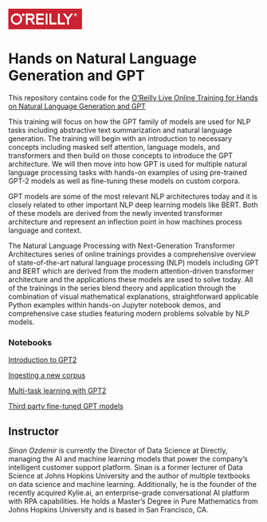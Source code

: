 ![oreilly-logo](images/oreilly.png)

# Hands on Natural Language Generation and GPT


This repository contains code for the [O'Reilly Live Online Training for Hands on Natural Language Generation and GPT](https://www.oreilly.com/live-events/hands-on-natural-language-generation-and-gpt/0636920061438/0636920061437/)

This training will focus on how the GPT family of models are used for NLP tasks including abstractive text summarization and natural language generation. The training will begin with an introduction to necessary concepts including masked self attention, language models, and transformers and then build on those concepts to introduce the GPT architecture. We will then move into how GPT is used for multiple natural language processing tasks with hands-on examples of using pre-trained GPT-2 models as well as fine-tuning these models on custom corpora.

GPT models are some of the most relevant NLP architectures today and it is closely related to other important NLP deep learning models like BERT. Both of these models are derived from the newly invented transformer architecture and represent an inflection point in how machines process language and context.

The Natural Language Processing with Next-Generation Transformer Architectures series of online trainings provides a comprehensive overview of state-of-the-art natural language processing (NLP) models including GPT and BERT which are derived from the modern attention-driven transformer architecture and the applications these models are used to solve today. All of the trainings in the series blend theory and application through the combination of visual mathematical explanations, straightforward applicable Python examples within hands-on Jupyter notebook demos, and comprehensive case studies featuring modern problems solvable by NLP models.

### Notebooks

[Introduction to GPT2](notebooks/Introduction_to_GPT.ipynb)

[Ingesting a new corpus](notebooks/Ingesting_New_Corpus.ipynb)

[Multi-task learning with GPT2](notebooks/Multi_Task_Learning.ipynb)

[Third party fine-tuned GPT models](notebooks/Third_Party_Models.ipynb)

## Instructor

*Sinan Ozdemir* is currently the Director of Data Science at Directly, managing the AI and machine learning models that power the company’s intelligent customer support platform. Sinan is a former lecturer of Data Science at Johns Hopkins University and the author of multiple textbooks on data science and machine learning. Additionally, he is the founder of the recently acquired Kylie.ai, an enterprise-grade conversational AI platform with RPA capabilities. He holds a Master’s Degree in Pure Mathematics from Johns Hopkins University and is based in San Francisco, CA.
